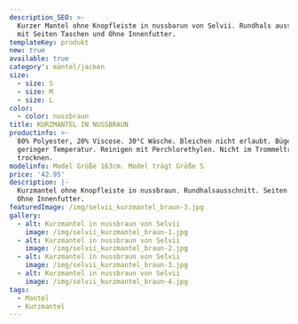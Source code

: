 ```yaml
---
description_SEO: >-
  Kurzer Mantel ohne Knopfleiste in nussbarun von Selvii. Rundhals ausschnitt
  mit Seiten Taschen und Ohne Innenfutter.
templateKey: produkt
new: true
available: true
category': mäntel/jacken
size:
  - size: S
  - size: M
  - size: L
color:
  - color: nussbraun
title: KURZMANTEL IN NUSSBRAUN
productinfo: >-
  80% Polyester, 20% Viscose. 30°C Wäsche. Bleichen nicht erlaubt. Bügeln mit
  geringer Temperatur. Reinigen mit Perchlorethylen. Nicht im Trommeltrockner
  trocknen.
modelinfo: Model Größe 163cm. Model trägt Größe S
price: '42.95'
description: |-
  Kurzmantel ohne Knopfleiste in nussbraun. Rundhalsausschnitt. Seiten Taschen.
  Ohne Innenfutter.
featuredImage: /img/selvii_kurzmantel_braun-3.jpg
gallery:
  - alt: Kurzmantel in nussbraun von Selvii
    image: /img/selvii_kurzmantel_braun-1.jpg
  - alt: Kurzmantel in nussbraun von Selvii
    image: /img/selvii_kurzmantel_braun-2.jpg
  - alt: Kurzmantel in nussbraun von Selvii
    image: /img/selvii_kurzmantel_braun-3.jpg
  - alt: Kurzmantel in nussbraun von Selvii
    image: /img/selvii_kurzmantel_braun-4.jpg
tags:
  - Mantel
  - Kurzmantel
---
```


